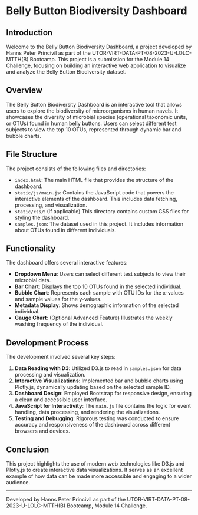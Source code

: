 # Belly Button Biodiversity Dashboard

## Introduction
Welcome to the Belly Button Biodiversity Dashboard, a project developed by Hanns Peter Princivil as part of the UTOR-VIRT-DATA-PT-08-2023-U-LOLC-MTTH(B) Bootcamp. This project is a submission for the Module 14 Challenge, focusing on building an interactive web application to visualize and analyze the Belly Button Biodiversity dataset.

## Overview
The Belly Button Biodiversity Dashboard is an interactive tool that allows users to explore the biodiversity of microorganisms in human navels. It showcases the diversity of microbial species (operational taxonomic units, or OTUs) found in human belly buttons. Users can select different test subjects to view the top 10 OTUs, represented through dynamic bar and bubble charts.

## File Structure
The project consists of the following files and directories:

- `index.html`: The main HTML file that provides the structure of the dashboard.
- `static/js/main.js`: Contains the JavaScript code that powers the interactive elements of the dashboard. This includes data fetching, processing, and visualization.
- `static/css/`: (If applicable) This directory contains custom CSS files for styling the dashboard.
- `samples.json`: The dataset used in this project. It includes information about OTUs found in different individuals.

## Functionality
The dashboard offers several interactive features:

- **Dropdown Menu**: Users can select different test subjects to view their microbial data.
- **Bar Chart**: Displays the top 10 OTUs found in the selected individual.
- **Bubble Chart**: Represents each sample with OTU IDs for the x-values and sample values for the y-values.
- **Metadata Display**: Shows demographic information of the selected individual.
- **Gauge Chart**: (Optional Advanced Feature) Illustrates the weekly washing frequency of the individual.

## Development Process
The development involved several key steps:

1. **Data Reading with D3**: Utilized D3.js to read in `samples.json` for data processing and visualization.
2. **Interactive Visualizations**: Implemented bar and bubble charts using Plotly.js, dynamically updating based on the selected sample ID.
3. **Dashboard Design**: Employed Bootstrap for responsive design, ensuring a clean and accessible user interface.
4. **JavaScript for Interactivity**: The `main.js` file contains the logic for event handling, data processing, and rendering the visualizations.
5. **Testing and Debugging**: Rigorous testing was conducted to ensure accuracy and responsiveness of the dashboard across different browsers and devices.

## Conclusion
This project highlights the use of modern web technologies like D3.js and Plotly.js to create interactive data visualizations. It serves as an excellent example of how data can be made more accessible and engaging to a wider audience.

---

Developed by Hanns Peter Princivil as part of the UTOR-VIRT-DATA-PT-08-2023-U-LOLC-MTTH(B) Bootcamp, Module 14 Challenge.